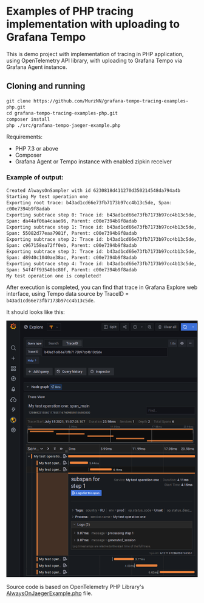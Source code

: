 # Examples of PHP tracing implementation with uploading to Grafana Tempo

This is demo project with implementation of tracing in PHP application,
using OpenTelemetry API library, with uploading to Grafana Tempo via
Grafana Agent instance.

## Cloning and running
```
git clone https://github.com/MurzNN/grafana-tempo-tracing-examples-php.git
cd grafana-tempo-tracing-examples-php.git
composer install
php ./src/grafana-tempo-jaeger-example.php
```

Requirements:
- PHP 7.3 or above
- Composer
- Grafana Agent or Tempo instance with enabled zipkin receiver

### Example of output:
```
Created AlwaysOnSampler with id 6230818d411270d350214548da794a4b
Starting My test operation one
Exporting root trace: b43ad1cd66e73fb7173b97cc4b13c5de, Span: c00e7394b9f8adab
Exporting subtrace step 0: Trace id: b43ad1cd66e73fb7173b97cc4b13c5de, Span: da44af06a4caae96, Parent: c00e7394b9f8adab
Exporting subtrace step 1: Trace id: b43ad1cd66e73fb7173b97cc4b13c5de, Span: 55082d77eaa7981f, Parent: c00e7394b9f8adab
Exporting subtrace step 2: Trace id: b43ad1cd66e73fb7173b97cc4b13c5de, Span: c967158ea72ff0eb, Parent: c00e7394b9f8adab
Exporting subtrace step 3: Trace id: b43ad1cd66e73fb7173b97cc4b13c5de, Span: d8940c1040ae38ac, Parent: c00e7394b9f8adab
Exporting subtrace step 4: Trace id: b43ad1cd66e73fb7173b97cc4b13c5de, Span: 54f4ff93540bc80f, Parent: c00e7394b9f8adab
My test operation one is completed!
```

After execution is completed, you can find that trace  in Grafana Explore web interface, using Tempo data source
by TraceID = `b43ad1cd66e73fb7173b97cc4b13c5de`.

It should looks like this:

![Trace screenshot](assets/trace-screenshot.png)

Source code is based on OpenTelemetry PHP Library's [AlwaysOnJaegerExample.php](https://github.com/open-telemetry/opentelemetry-php/blob/main/examples/AlwaysOnJaegerExample.php) file.